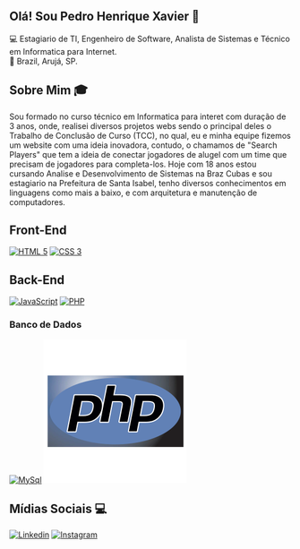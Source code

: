 ## Olá! Sou Pedro Henrique Xavier 👋

💻 Estagiario de TI, Engenheiro de Software, Analista de Sistemas e Técnico em Informatica para Internet.</br>
🏡 Brazil, Arujá, SP.

## Sobre Mim 🎓

Sou formado no curso técnico em Informatica para interet com duração de 3 anos, onde, realisei diversos projetos webs sendo o principal deles o Trabalho de Conclusão de Curso (TCC), no qual, eu e minha equipe fizemos um website com uma ideia inovadora, contudo, o chamamos de "Search Players" que tem a ideia de conectar jogadores de alugel com um time que precisam de jogadores para completa-los. Hoje com 18 anos estou cursando Analise e Desenvolvimento de Sistemas na Braz Cubas e sou estagiario na Prefeitura de Santa Isabel, tenho diversos conhecimentos em linguagens como mais a baixo, e com arquitetura e manutenção de computadores.

## Front-End
[![HTML 5](https://img.shields.io/badge/HTML5-E34F26?style=for-the-badge&logo=html5&logoColor=white)](https://www.w3.org/standards/webdesign/htmlcss.html)
[![CSS 3](https://img.shields.io/badge/CSS3-1572B6?style=for-the-badge&logo=css3&logoColor=white)](https://www.w3.org/standards/webdesign/htmlcss.html)

## Back-End
[![JavaScript](https://img.shields.io/badge/Javascript-e1af24?style=for-the-badge&logo=javascript&logoColor=white)](https://developer.mozilla.org/pt-BR/docs/Web/JavaScript)
[![PHP]()](https://www.php.net)

### Banco de Dados
[![MySql](https://img.shields.io/badge/MySQL-00000F?style=for-the-badge&logo=mysql&logoColor=white)](https://www.mysql.com/)
[![MariaDB](https://raw.githubusercontent.com/devicons/devicon/master/icons/php/php-original.svg)](https://mariadb.org)

## Mídias Sociais 💻
[![Linkedin](https://img.shields.io/badge/Linkedin-0e76a8?style=for-the-badge&logo=linkedin&logoColor=white)](https://www.linkedin.com/in/pedro-henrique-xavier-de-souza-0656a3175/)
[![Instagram](https://img.shields.io/badge/Instagram-E1306C?style=for-the-badge&logo=instagram&logoColor=white)](https://www.instagram.com/pedro.pxz/)

